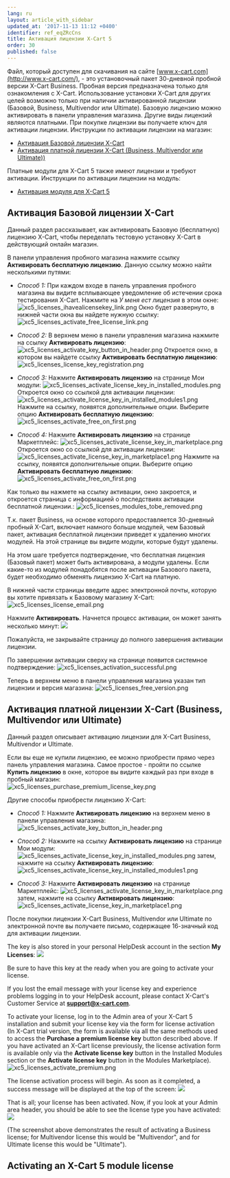 ```yaml
---
lang: ru
layout: article_with_sidebar
updated_at: '2017-11-13 11:12 +0400'
identifier: ref_eqZRcCns
title: Активация лицензии X-Cart 5
order: 30
published: false
---
```

Файл, который доступен для скачивания на сайте [www.x-cart.com](http://www.x-cart.com/), - это установочный пакет 30-дневной пробной версии X-Cart Business. Пробная версия предназначена только для ознакомления с X-Cart. Использование установки X-Cart для других целей возможно только при наличии активированной лицензии (Базовой, Business, Multivendor или Ultimate). Базовую лицензию можно активировать в панели управления магазина. Другие виды лицензий являются платными. При покупке лицензии вы получаете ключ для активации лицензии. Инструкции по активации лицензии на магазин:

*   [Активация Базовой лицензии X-Cart](#activate-a-free-x-cart-5-license)
*   [Активация платной лицензии X-Cart (Business, Multivendor или Ultimate))](#activating-a-premium-x-cart-5license-business--multivendor--ultimate)

Платные модули для X-Cart 5 также имеют лицензии и требуют активации. Инструкции по активации лицензии на модуль:

*   [Активация модуля для X-Cart 5](#activating-an-x-cart-5-module-license)

## Активация Базовой лицензии X-Cart

Данный раздел рассказывает, как активировать Базовую (бесплатную) лицензию X-Cart, чтобы переделать тестовую установку X-Cart  в действующий онлайн магазин.

В панели управления пробного магазина нажмите ссылку **Активировать бесплатную лицензию**. Данную ссылку можно найти несколькими путями:  

   *   _Способ 1:_
       При каждом входе в панель управления пробного магазина вы видите всплывающее уведомление об истечении срока тестирования X-Cart. Нажмите на _У меня ест лицензия_ в этом окне:
       ![xc5_licenses_ihavealicensekey_link.png]({{site.baseurl}}/attachments/ref_qwhmJtqW/xc5_licenses_ihavealicensekey_link.png)
       Окно будет развернуто, в нижней части окна вы найдете нужную ссылку:
       ![xc5_licenses_activate_free_license_link.png]({{site.baseurl}}/attachments/ref_qwhmJtqW/xc5_licenses_activate_free_license_link.png)

   *   _Способ 2:_ В верхнем меню в панели управления магазина нажмите на ссылку **Активировать лицензию**:
       ![xc5_licenses_activate_key_button_in_header.png]({{site.baseurl}}/attachments/ref_qwhmJtqW/xc5_licenses_activate_key_button_in_header.png)
       Откроется окно, в котором вы найдете ссылку **Активировать бесплатную лицензию**:
       ![xc5_licenses_license_key_registration.png]({{site.baseurl}}/attachments/ref_qwhmJtqW/xc5_licenses_license_key_registration.png)

   *    _Способ 3:_ Нажмите **Активировать лицензию** на странице Мои модули:
        ![xc5_licenses_activate_license_key_in_installed_modules.png]({{site.baseurl}}/attachments/ref_qwhmJtqW/xc5_licenses_activate_license_key_in_installed_modules.png)
        Откроется окно со ссылкой для активации лицензии:
        ![xc5_licenses_activate_license_key_in_installed_modules1.png]({{site.baseurl}}/attachments/ref_qwhmJtqW/xc5_licenses_activate_license_key_in_installed_modules1.png)
        Нажмите на ссылку, появятся дополнительные опции. Выберите опцию **Активировать бесплатную лицензию**:
        ![xc5_licenses_activate_free_on_first.png]({{site.baseurl}}/attachments/ref_qwhmJtqW/xc5_licenses_activate_free_on_first.png)

   *   _Способ 4:_ Нажмите **Активировать лицензию** на странице Маркетплейс:
        ![xc5_licenses_activate_license_key_in_marketplace.png]({{site.baseurl}}/attachments/ref_qwhmJtqW/xc5_licenses_activate_license_key_in_marketplace.png)
        Откроется окно со ссылкой для активации лицензии:
        ![xc5_licenses_activate_license_key_in_marketplace1.png]({{site.baseurl}}/attachments/ref_qwhmJtqW/xc5_licenses_activate_license_key_in_marketplace1.png)
         Нажмите на ссылку, появятся дополнительные опции. Выберите опцию **Активировать бесплатную лицензию**:
        ![xc5_licenses_activate_free_on_first.png]({{site.baseurl}}/attachments/ref_qwhmJtqW/xc5_licenses_activate_free_on_first.png)


Как только вы нажмете на ссылку активации, окно закроется, и откроется страница с информацией о последствиях активации бесплатной лицензии.:
         ![xc5_licenses_modules_tobe_removed.png]({{site.baseurl}}/attachments/ref_qwhmJtqW/xc5_licenses_modules_tobe_removed.png)
         
Т.к. пакет Business, на основе которого предоставляется 30-дневный пробный X-Cart, включает намного больше модулей, чем Базовый пакет, активация бесплатной лицензии приведет к удалению многих модулей. На этой странице вы видите модули, которые будут удалены.

На этом шаге требуется подтверждение, что бесплатная лицензия (Базовый пакет) может быть активирована, а модули удалены. Если какие-то из модулей понадобятся после активации Базового пакета, будет необходимо обменять лицензию X-Cart на платную.

В нижней части страницы введите адрес электронной почты, которую вы хотите привязать к Базовому магазину X-Cart:
          ![xc5_licenses_license_email.png]({{site.baseurl}}/attachments/ref_qwhmJtqW/xc5_licenses_license_email.png)

Нажмите **Активировать**. Начнется процесс активации, он может занять несколько минут:
          ![]({{site.baseurl}}/attachments/8225232/8356127.png)
    
Пожалуйста, не закрывайте страницу до полного завершения активации лицензии.

По завершении активации сверху на странице появится системное подтверждение:
          ![xc5_licenses_activation_successful.png]({{site.baseurl}}/attachments/ref_qwhmJtqW/xc5_licenses_activation_successful.png)

Теперь в верхнем меню в панели управления магазина указан тип лицензии и версия магазина:
          ![xc5_licenses_free_version.png]({{site.baseurl}}/attachments/ref_qwhmJtqW/xc5_licenses_free_version.png)


## Активация платной лицензии X-Cart (Business, Multivendor или Ultimate)


Данный раздел описывает активацию лицензии для X-Cart Business, Multivendor и Ultimate.

Если вы еще не купили лицензию, ее можно приобрести прямо через панель управления магазина. Самое простое - пройти по ссылке **Купить лицензию** в окне, которое вы видите каждый раз при входе в пробный магазин:        
          ![xc5_licenses_purchase_premium_license_key.png]({{site.baseurl}}/attachments/ref_qwhmJtqW/xc5_licenses_purchase_premium_license_key.png)

Другие способы приобрести лицензию X-Cart:

   *   _Способ 1:_ Нажмите **Активировать лицензию** на верхнем меню в панели управления магазина:
       ![xc5_licenses_activate_key_button_in_header.png]({{site.baseurl}}/attachments/ref_qwhmJtqW/xc5_licenses_activate_key_button_in_header.png)
    
   *   _Способ 2:_ Нажмите на ссылку **Активировать лицензию** на странице Мои модули:
       ![xc5_licenses_activate_license_key_in_installed_modules.png]({{site.baseurl}}/attachments/ref_qwhmJtqW/xc5_licenses_activate_license_key_in_installed_modules.png) 
        затем, нажмите на ссылку **Активировать лицензию**:
        ![xc5_licenses_activate_license_key_in_installed_modules1.png]({{site.baseurl}}/attachments/ref_qwhmJtqW/xc5_licenses_activate_license_key_in_installed_modules1.png)
           
   *   _Способ 3:_ Нажмите **Активировать лицензию** на странице Маркетплейс:
       ![xc5_licenses_activate_license_key_in_marketplace.png]({{site.baseurl}}/attachments/ref_qwhmJtqW/xc5_licenses_activate_license_key_in_marketplace.png)      
       затем, нажмите на ссылку **Активировать лицензию**:
       ![xc5_licenses_activate_license_key_in_marketplace1.png]({{site.baseurl}}/attachments/ref_qwhmJtqW/xc5_licenses_activate_license_key_in_marketplace1.png)
        
После покупки лицензии X-Cart Business, Multivendor или Ultimate по электронной почте вы получаете письмо, содержащее 16-значный код для активации лицензии. 

The key is also stored in your personal HelpDesk account in the section **My Licenses**:
       ![]({{site.baseurl}}/attachments/8225232/8356149.png)

Be sure to have this key at the ready when you are going to activate your license.

If you lost the email message with your license key and experience problems logging in to your HelpDesk account, please contact X-Cart's Customer Service at **[support@x-cart.com](mailto:support@x-cart.com)**.

To activate your license, log in to the Admin area of your X-Cart 5 installation and submit your license key via the form for license activation (In X-Cart trial version, the form is available via all the same methods used to access the **Purchase a premium license key** button described above. If you have activated an X-Cart license previously, the license activation form is available only via the **Activate license key** button in the Installed Modules section or the **Activate license key** button in the Modules Marketplace). 
      ![xc5_licenses_activate_premium.png]({{site.baseurl}}/attachments/ref_qwhmJtqW/xc5_licenses_activate_premium.png)

The license activation process will begin. As soon as it completed, a success message will be displayed at the top of the screen:
      ![]({{site.baseurl}}/attachments/8225232/8716605.png)

That is all; your license has been activated. Now, if you look at your Admin area header, you should be able to see the license type you have activated:
      ![]({{site.baseurl}}/attachments/8225232/8716606.png)

(The screenshot above demonstrates the result of activating a Business license; for Multivendor license this would be "Multivendor", and for Ultimate license this would be "Ultimate").

## Activating an X-Cart 5 module license